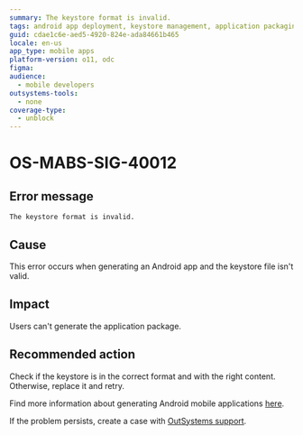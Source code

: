 ```yaml
---
summary: The keystore format is invalid.
tags: android app deployment, keystore management, application packaging, error diagnosis
guid: cdae1c6e-aed5-4920-824e-ada84661b465
locale: en-us
app_type: mobile apps
platform-version: o11, odc
figma:
audience:
  - mobile developers
outsystems-tools:
  - none
coverage-type:
  - unblock
---
```


# OS-MABS-SIG-40012

## Error message

`The keystore format is invalid.`

## Cause

This error occurs when generating an Android app and the keystore file isn't valid.

## Impact

Users can't generate the application package.

## Recommended action

Check if the keystore is in the correct format and with the right content. Otherwise, replace it and retry.

Find more information about generating Android mobile applications [here](https://success.outsystems.com/Documentation/11/Delivering_Mobile_Apps/Generate_and_Distribute_Your_Mobile_App/Generate_and_Publish_Your_Mobile_App_to_the_Mobile_App_Stores/Publish_Your_Mobile_Android_Application_to_the_Google_Play_Store).

If the problem persists, create a case with [OutSystems support](https://www.outsystems.com/support/portal/open-support-case?ErrorCode=OS-MABS-SIG-40012).
